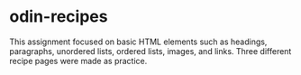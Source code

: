 # odin-recipes

This assignment focused on basic HTML elements such as headings, 
paragraphs, unordered lists, ordered lists, images, and links. 
Three different recipe pages were made as practice.